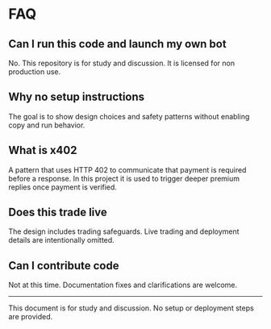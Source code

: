 # FAQ

## Can I run this code and launch my own bot
No. This repository is for study and discussion. It is licensed for non production use.

## Why no setup instructions
The goal is to show design choices and safety patterns without enabling copy and run behavior.

## What is x402
A pattern that uses HTTP 402 to communicate that payment is required before a response. In this project it is used to trigger deeper premium replies once payment is verified.

## Does this trade live
The design includes trading safeguards. Live trading and deployment details are intentionally omitted.

## Can I contribute code
Not at this time. Documentation fixes and clarifications are welcome.

---

This document is for study and discussion. No setup or deployment steps are provided.
